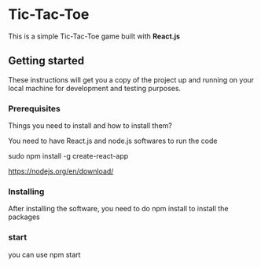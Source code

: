 # Tic-Tac-Toe

This is a simple Tic-Tac-Toe game built with **React.js**

## Getting started

These instructions will get you a copy of the project up and running on your local machine for development and testing purposes.

### Prerequisites

Things you need to install and how to install them?

You need to have React.js and node.js softwares to run the code

sudo npm install -g create-react-app

https://nodejs.org/en/download/

### Installing

After installing the software, you need to do npm install to install the packages

### start

you can use npm start
